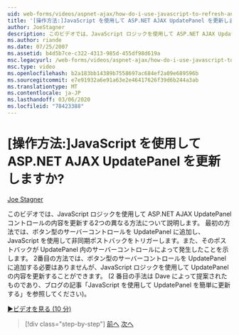 ```yaml
---
uid: web-forms/videos/aspnet-ajax/how-do-i-use-javascript-to-refresh-an-aspnet-ajax-updatepanel
title: '[操作方法:]JavaScript を使用して ASP.NET AJAX UpdatePanel を更新しますか? | Microsoft Docs'
author: JoeStagner
description: このビデオでは、JavaScript ロジックを使用して ASP.NET AJAX UpdatePanel コントロールの内容を更新する2つの異なる方法について説明します。 最初の方法は、...
ms.author: riande
ms.date: 07/25/2007
ms.assetid: b4d5b7ce-c322-4313-985d-455df98d619a
msc.legacyurl: /web-forms/videos/aspnet-ajax/how-do-i-use-javascript-to-refresh-an-aspnet-ajax-updatepanel
msc.type: video
ms.openlocfilehash: b2a183bb14389b7558697ac684ef2a09e689596b
ms.sourcegitcommit: e7e91932a6e91a63e2e46417626f39d6b244a3ab
ms.translationtype: MT
ms.contentlocale: ja-JP
ms.lasthandoff: 03/06/2020
ms.locfileid: "78423388"
---
```

# <a name="how-do-i-use-javascript-to-refresh-an-aspnet-ajax-updatepanel"></a>[操作方法:]JavaScript を使用して ASP.NET AJAX UpdatePanel を更新しますか?

[Joe Stagner](https://github.com/JoeStagner)

このビデオでは、JavaScript ロジックを使用して ASP.NET AJAX UpdatePanel コントロールの内容を更新する2つの異なる方法について説明します。 最初の方法では、ボタン型のサーバーコントロールを UpdatePanel に追加し、JavaScript を使用して非同期ポストバックをトリガーします。また、そのポストバックが UpdatePanel 内のサーバーコントロールによって発生したことを示します。 2番目の方法では、ボタン型のサーバーコントロールを UpdatePanel に追加する必要はありませんが、JavaScript ロジックを使用して UpdatePanel の内容を更新することができます。 (2 番目の手法は Dave によって提案されたものであり、ブログの記事「JavaScript を使用して UpdatePanel を簡単に更新する」を参照してください)。

[&#9654;ビデオを見る (10 分)](https://channel9.msdn.com/Blogs/ASP-NET-Site-Videos/how-do-i-use-javascript-to-refresh-an-aspnet-ajax-updatepanel)

> [!div class="step-by-step"]
> [前へ](how-do-i-build-a-custom-aspnet-ajax-server-control.md)
> [次へ](how-do-i-determine-whether-an-asynchronous-postback-has-occurred.md)
